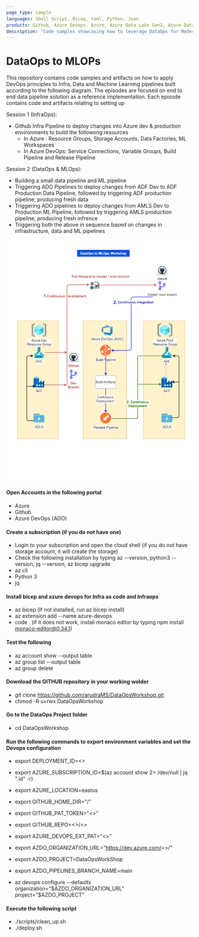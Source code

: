 ```yaml
---
page_type: sample
languages: Shell Script, Bicep, Yaml, Python, Json
products: Github, Azure Devops, Azure, Azure Data Lake Gen2, Azure Data Factory, Azure Ml Studio
description: "Code samples showcasing how to leverage DataOps for Modern Data Estate"
---
```


# DataOps to MLOPs

This repository contains code samples and artifacts on how to apply DevOps principles to Infra, Data and Machine Learning pipelines built according to the following diagram. The episodes are focused on end to end data pipeline solution as a reference implementation. Each episode contains code and artifacts relating to setting up

Session 1 (InfraOps):
- Github Infra Pipeline to deploy changes into Azure dev & production environments to build the followong resources
    * In Azure : Resource Groups, Storage Accounts, Data Factories, ML Workspaces
    * In Azure DevOps: Service Connections, Variable Groups, Build Pipeline and Release Pipeline

Session 2 (DataOps & MLOps):
- Building a small data pipeline and ML pipeline
- Triggering ADO Pipelines to deploy changes from ADF Dev to ADF Production Data Pipeline, followed by triggering ADF production pipeline, producing fresh data
- Triggering ADO pipelines to deploy changes from AMLS Dev to Production ML Pipeline, followed by triggering AMLS production pipeline, producing fresh infrence
- Triggering both the above in sequence based on changes in infrastructure, data and ML pipelines

![Architecture](docs/images/DataOpsToMLOps.drawio.png?raw=true "Architecture")


#### Open Accounts in the following portal
- Azure 
- Github
- Azure DevOps (ADO)

#### Create a subscription (if you do not have one)
- Login to your subscription and open the cloud shell (if you do not have storage account, it will create the storage)
- Check the following installation by typing az --version, python3 --version, jq --version, az bicep upgrade
- az cli
- Python 3
- jq

#### Install bicep and azure devops for Infra as code and Infraops
- az bicep (If not installed, run az bicep install)
- az extension add --name azure-devops
- code . (if it does not work, install monaco editor by typing npm install monaco-editor@0.34.1)

#### Test the following
- az account show --output table
- az group list --output table
- az group delete 

#### Download the GITHUB repository in your working wolder
- git clone https://github.com/arudraMS/DataOpsWorkshop.git
- chmod -R u+rwx DataOpsWorkshop

#### Go to the DataOps Project folder
- cd DataOpsWorkshop

#### Run the following commands to export environment variables and set the Devops configuration
- export DEPLOYMENT_ID=<>
- export AZURE_SUBSCRIPTION_ID=$(az account show 2> /dev/null | jq ".id" -r)
- export AZURE_LOCATION=eastus

- export GITHUB_HOME_DIR="/"
- export GITHUB_PAT_TOKEN="<>"
- export GITHUB_REPO=<>/<>

- export AZURE_DEVOPS_EXT_PAT="<>"
- export AZDO_ORGANIZATION_URL="https://dev.azure.com/<>/"
- export AZDO_PROJECT=DataOpsWorkShop
- export AZDO_PIPELINES_BRANCH_NAME=main
- az devops configure --defaults organization="$AZDO_ORGANIZATION_URL" project="$AZDO_PROJECT"

#### Execute the following script	
- ./scripts/clean_up.sh
- ./deploy.sh
